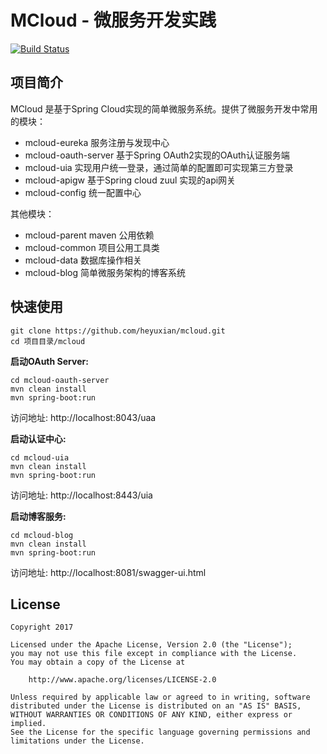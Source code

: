 # MCloud - 微服务开发实践
[![Build Status](https://www.travis-ci.org/heyuxian/mcloud.svg?branch=master)](https://www.travis-ci.org/heyuxian/mcloud)

## 项目简介

MCloud 是基于Spring Cloud实现的简单微服务系统。提供了微服务开发中常用的模块：

- mcloud-eureka 服务注册与发现中心
- mcloud-oauth-server 基于Spring OAuth2实现的OAuth认证服务端
- mcloud-uia 实现用户统一登录，通过简单的配置即可实现第三方登录
- mcloud-apigw 基于Spring cloud zuul 实现的api网关
- mcloud-config 统一配置中心

其他模块：

- mcloud-parent maven 公用依赖
- mcloud-common 项目公用工具类
- mcloud-data 数据库操作相关
- mcloud-blog 简单微服务架构的博客系统

## 快速使用

```
git clone https://github.com/heyuxian/mcloud.git
cd 项目目录/mcloud
```

**启动OAuth Server:**

```
cd mcloud-oauth-server
mvn clean install
mvn spring-boot:run
```

访问地址: http://localhost:8043/uaa

**启动认证中心:**

```
cd mcloud-uia
mvn clean install
mvn spring-boot:run
```
访问地址: http://localhost:8443/uia

**启动博客服务:**

```
cd mcloud-blog
mvn clean install
mvn spring-boot:run
```
访问地址: http://localhost:8081/swagger-ui.html

## License

```
Copyright 2017

Licensed under the Apache License, Version 2.0 (the "License");
you may not use this file except in compliance with the License.
You may obtain a copy of the License at

    http://www.apache.org/licenses/LICENSE-2.0

Unless required by applicable law or agreed to in writing, software
distributed under the License is distributed on an "AS IS" BASIS,
WITHOUT WARRANTIES OR CONDITIONS OF ANY KIND, either express or implied.
See the License for the specific language governing permissions and
limitations under the License.
```